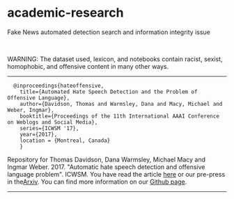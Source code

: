 # academic-research
Fake News automated detection search and information integrity issue

<br />

WARNING: The dataset used, lexicon, and notebooks contain racist, sexist, homophobic, and offensive content in many other ways.
***
```
  @inproceedings{hateoffensive,
    title={Automated Hate Speech Detection and the Problem of Offensive Language},
    author={Davidson, Thomas and Warmsley, Dana and Macy, Michael and Weber, Ingmar},
    booktitle={Proceedings of the 11th International AAAI Conference on Weblogs and Social Media},
    series={ICWSM '17},
    year={2017},
    location = {Montreal, Canada}
    }
 ```
    
Repository for Thomas Davidson, Dana Warmsley, Michael Macy and Ingmar Weber. 2017. \"Automatic hate speech detection and offensive language problem\". ICWSM. You have read the article [here](https://aaai.org/ocs/index.php/ICWSM/ICWSM17/paper/view/15665) or our pre-press in the[Arxiv](https://arxiv.org/abs/1703.04009). You can find more information on our [Github page](https://github.com/t-davidson/hate-speech-and-offensive-language).
***
